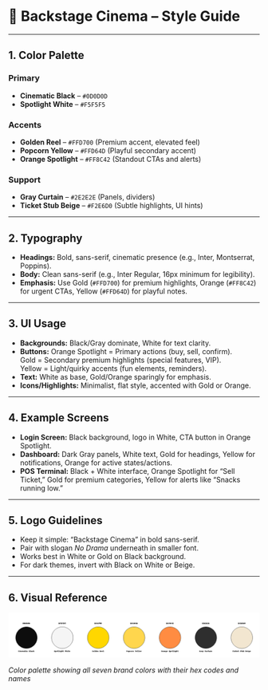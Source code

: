 # 🎨 Backstage Cinema – Style Guide

---

## 1. Color Palette

### Primary

- **Cinematic Black** – `#0D0D0D`
- **Spotlight White** – `#F5F5F5`

### Accents

- **Golden Reel** – `#FFD700` (Premium accent, elevated feel)
- **Popcorn Yellow** – `#FFD64D` (Playful secondary accent)
- **Orange Spotlight** – `#FF8C42` (Standout CTAs and alerts)

### Support

- **Gray Curtain** – `#2E2E2E` (Panels, dividers)
- **Ticket Stub Beige** – `#F2E6D0` (Subtle highlights, UI hints)

---

## 2. Typography

- **Headings:** Bold, sans-serif, cinematic presence (e.g., Inter, Montserrat, Poppins).
- **Body:** Clean sans-serif (e.g., Inter Regular, 16px minimum for legibility).
- **Emphasis:** Use Gold (`#FFD700`) for premium highlights, Orange (`#FF8C42`) for urgent CTAs, Yellow (`#FFD64D`) for playful notes.

---

## 3. UI Usage

- **Backgrounds:** Black/Gray dominate, White for text clarity.
- **Buttons:** Orange Spotlight = Primary actions (buy, sell, confirm).  
  Gold = Secondary premium highlights (special features, VIP).  
  Yellow = Light/quirky accents (fun elements, reminders).
- **Text:** White as base, Gold/Orange sparingly for emphasis.
- **Icons/Highlights:** Minimalist, flat style, accented with Gold or Orange.

---

## 4. Example Screens

- **Login Screen:** Black background, logo in White, CTA button in Orange Spotlight.
- **Dashboard:** Dark Gray panels, White text, Gold for headings, Yellow for notifications, Orange for active states/actions.
- **POS Terminal:** Black + White interface, Orange Spotlight for “Sell Ticket,” Gold for premium categories, Yellow for alerts like “Snacks running low.”

---

## 5. Logo Guidelines

- Keep it simple: “Backstage Cinema” in bold sans-serif.
- Pair with slogan _No Drama_ underneath in smaller font.
- Works best in White or Gold on Black background.
- For dark themes, invert with Black on White or Beige.

---

## 6. Visual Reference

![Backstage Cinema Color Palette](assets/style_guide_colors.png)

_Color palette showing all seven brand colors with their hex codes and names_
